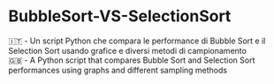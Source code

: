 # BubbleSort-VS-SelectionSort
🇮🇹 - Un script Python che compara le performance di Bubble Sort e il Selection Sort usando grafice e diversi metodi di campionamento </br>
🇬🇧 - A Python script that compares Bubble Sort and Selection Sort performances using graphs and different sampling methods
